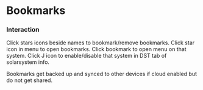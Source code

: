 # Bookmarks

### Interaction

Click stars icons beside names to bookmark/remove bookmarks.
Click star icon in menu to open bookmarks.
Click bookmark to open menu on that system.
Click J icon to enable/disable that system in DST tab of solarsystem info.

Bookmarks get backed up and synced to other devices if cloud enabled but do not get shared.

<!--stackedit_data:
eyJoaXN0b3J5IjpbLTEzNjE2NzY5NDMsNzA3MTgwMzQ5LC01OT
kxODgxNDMsMTM3MjM4Mzk3NSwtMTM5MTgxNDAyMCwtMTY5ODQ0
NTUwMF19
-->